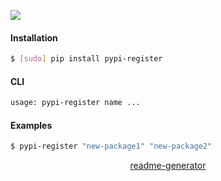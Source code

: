 <!--
https://pypi.org/project/readme-generator/
-->

[![](https://img.shields.io/badge/OS-Unix-blue.svg?longCache=True)]()

#### Installation
```bash
$ [sudo] pip install pypi-register
```

#### CLI
```bash
usage: pypi-register name ...
```

#### Examples
```bash
$ pypi-register "new-package1" "new-package2"
```

<p align="center">
    <a href="https://pypi.org/project/readme-generator/">readme-generator</a>
</p>